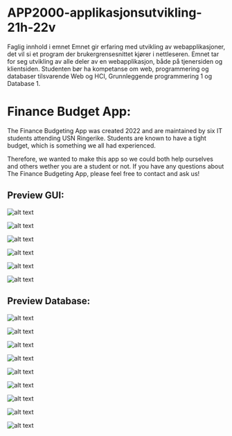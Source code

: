 # APP2000-applikasjonsutvikling-21h-22v

Faglig innhold i emnet
Emnet gir erfaring med utvikling av webapplikasjoner, det vil si et program der brukergrensesnittet kjører i nettleseren. Emnet tar for seg utvikling av alle deler av en webapplikasjon, både på tjenersiden og klientsiden. Studenten bør ha kompetanse om web, programmering og databaser tilsvarende Web og HCI, Grunnleggende programmering 1 og Database 1.

<h1>Finance Budget App:</h1>

The Finance Budgeting App was created 2022 and are maintained by six IT students attending USN Ringerike. Students are known to have a tight budget, which is something we all had experienced.

Therefore, we wanted to make this app so we could both help ourselves and others wether you are a student or not. If you have any questions about The Finance Budgeting App, please feel free to contact and ask us!

<h2>Preview GUI:</h2>

![alt text](https://github.com/bbbuhtig/APP2000-applikasjonsutvikling-21h-22v/blob/main/previewGUIIndex.png?raw=true)

![alt text](https://github.com/bbbuhtig/APP2000-applikasjonsutvikling-21h-22v/blob/main/previewGUIHome.png?raw=true)

![alt text](https://github.com/bbbuhtig/APP2000-applikasjonsutvikling-21h-22v/blob/main/previewGUIProfile.png?raw=true)

![alt text](https://github.com/bbbuhtig/APP2000-applikasjonsutvikling-21h-22v/blob/main/previewGUIRegister.png?raw=true)

![alt text](https://github.com/bbbuhtig/APP2000-applikasjonsutvikling-21h-22v/blob/main/previewGUIBudget.png?raw=true)

![alt text](https://github.com/bbbuhtig/APP2000-applikasjonsutvikling-21h-22v/blob/main/previewGUIAchievements.png?raw=true)

<h2>Preview Database:</h2>

![alt text](https://github.com/bbbuhtig/APP2000-applikasjonsutvikling-21h-22v/blob/main/previewDatabase.png?raw=true)

![alt text](https://github.com/bbbuhtig/APP2000-applikasjonsutvikling-21h-22v/blob/main/previewDatabaseAchievements.png?raw=true)

![alt text](https://github.com/bbbuhtig/APP2000-applikasjonsutvikling-21h-22v/blob/main/previewDatabaseBudget.png?raw=true)

![alt text](https://github.com/bbbuhtig/APP2000-applikasjonsutvikling-21h-22v/blob/main/previewDatabaseContact.png?raw=true)

![alt text](https://github.com/bbbuhtig/APP2000-applikasjonsutvikling-21h-22v/blob/main/previewDatabaseGoal.png?raw=true)

![alt text](https://github.com/bbbuhtig/APP2000-applikasjonsutvikling-21h-22v/blob/main/previewDatabaseImages.png?raw=true)

![alt text](https://github.com/bbbuhtig/APP2000-applikasjonsutvikling-21h-22v/blob/main/previewDatabasePasswordReset.png?raw=true)

![alt text](https://github.com/bbbuhtig/APP2000-applikasjonsutvikling-21h-22v/blob/main/previewDatabaseTransactions.png?raw=true)

![alt text](https://github.com/bbbuhtig/APP2000-applikasjonsutvikling-21h-22v/blob/main/previewDatabaseUserachievement.png?raw=true)













